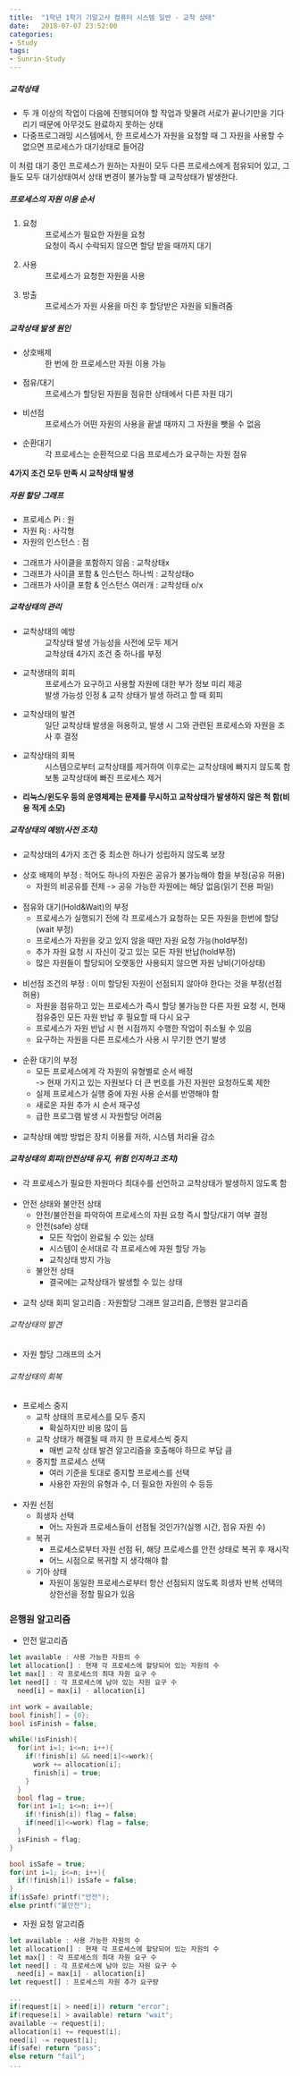 ```yaml
---
title:  "1학년 1학기 기말고사 컴퓨터 시스템 일반 - 교착 상태"
date:   2018-07-07 23:52:00
categories:
- Study
tags:
- Sunrin-Study
---
```


##### 교착상태
* 두 개 이상의 작업이 다음에 진행되어야 할 작업과 맞물려 서로가 끝나기만을 기다리기 때문에 아무것도 완료하지 못하는 상태
* 다중프로그래밍 시스템에서, 한 프로세스가 자원을 요청할 때 그 자원을 사용할 수 없으면 프로세스가 대기상태로 들어감<br>

이 처럼 대기 중인 프로세스가 원하는 자원이 모두 다른 프로세스에게 점유되어 있고, 그들도 모두 대기상태여서 상태 변경이 불가능할 때 교착상태가 발생한다.

##### 프로세스의 자원 이용 순서
<ol>
  <li>
    <dl>
      <dt>요청</dt>
      <dd>프로세스가 필요한 자원을 요청</dd>
      <dd>요청이 즉시 수락되지 않으면 할당 받을 때까지 대기</dd>
    </dl>
  </li>

  <li>
    <dl>
      <dt>사용</dt>
      <dd>프로세스가 요청한 자원을 사용</dd>
    </dl>
  </li>

  <li>
    <dl>
      <dt>방출</dt>
      <dd>프로세스가 자원 사용을 마친 후 할당받은 자원을 되돌려줌</dd>
    </dl>
  </li>
</ol>

##### 교착상태 발생 원인
<ul>

  <li>
    <dl>
      <dt>상호배제</dt>
      <dd>한 번에 한 프로세스만 자원 이용 가능</dd>
    </dl>
  </li>

  <li>
    <dl>
      <dt>점유/대기</dt>
      <dd>프로세스가 할당된 자원을 점유한 상태에서 다른 자원 대기</dd>
    </dl>
  </li>

  <li>
    <dl>
      <dt>비선점</dt>
      <dd>프로세스가 어떤 자원의 사용을 끝낼 때까지 그 자원을 뺏을 수 없음</dd>
    </dl>
  </li>

  <li>
    <dl>
      <dt>순환대기</dt>
      <dd>각 프로세스는 순환적으로 다음 프로세스가 요구하는 자원 점유</dd>
    </dl>
  </li>

</ul>

<b>4가지 조건 모두 만족 시 교착상태 발생</b>

##### 자원 할당 그래프
* 프로세스 Pi : 원
* 자원 Rj : 사각형
* 자원의 인스턴스 : 점
<br><br>
* 그래프가 사이클을 포함하지 않음 : 교착상태x
* 그래프가 사이클 포함 & 인스턴스 하나씩 : 교착상태o
* 그래프가 사이클 포함 & 인스턴스 여러개 : 교착상태 o/x

##### 교착상태의 관리
<ul>
  <li>
    <dl>
      <dt>교착상태의 예방</dt>
      <dd>교착상태 발생 가능성을 사전에 모두 제거</dd>
      <dd>교착상태 4가지 조건 중 하나를 부정</dd>
    </dl>
  </li>

  <li>
    <dl>
      <dt>교착생태의 회피</dt>
      <dd>프로세스가 요구하고 사용할 자원에 대한 부가 정보 미리 제공</dd>
      <dd>발생 가능성 인정 & 교착 상태가 발생 하려고 할 때 회피</dd>
    </dl>
  </li>

  <li>
    <dl>
      <dt>교착상태의 발견</dt>
      <dd>일단 교착상태 발생을 혀용하고, 발생 시 그와 관련된 프로세스와 자원을 조사 후 결정</dd>
    </dl>
  </li>

  <li>
    <dl>
      <dt>교착상태의 회복</dt>
      <dd>시스템으로부터 교착상태를 제거하여 이후로는 교착상태에 빠지지 않도록 함</dd>
      <dd>보통 교착상태에 빠진 프로세스 제거</dd>
    </dl>
  </li>

  <li> <b>리눅스/윈도우 등의 운영체제는 문제를 무시하고 교착상태가 발생하지 않은 척 함(비용 적게 소모)</b> </li>
</ul>

##### 교착상태의 예방(사전 조치)
* 교착상태의 4가지 조건 중 최소한 하나가 성립하지 않도록 보장<br><br>
* 상호 배제의 부정 : 적어도 하나의 자원은 공유가 불가능해야 함을 부정(공유 허용)
  * 자원의 비공유를 전제 -&gt; 공유 가능한 자원에는 해당 없음(읽기 전용 파일)<br><br>
* 점유와 대기(Hold&Wait)의 부정
  * 프로세스가 실행되기 전에 각 프로세스가 요청하는 모든 자원을 한번에 할당(wait 부정)
  * 프로세스가 자원을 갖고 있지 않을 때만 자원 요청 가능(hold부정)
  * 추가 자원 요청 시 자신이 갖고 있는 모든 자원 반납(hold부정)
  * 많은 자원들이 할당되어 오랫동안 사용되지 않으면 자원 낭비(기아상태)<br><br>
* 비선점 조건의 부정 : 이미 할당된 자원이 선점되지 않아야 한다는 것을 부정(선점 허용)
  * 자원을 점유하고 있는 프로세스가 즉시 할당 불가능한 다른 자원 요청 시, 현재 점유중인 모든 자원 반납 후 필요할 때 다시 요구
  * 프로세스가 자원 반납 시 현 시점까지 수행한 작업이 취소될 수 있음
  * 요구하는 자원을 다른 프로세스가 사용 시 무기한 연기 발생<br><br>
* 순환 대기의 부정
  * 모든 프로세스에게 각 자원의 유형별로 순서 배정<br>
    -&gt; 현재 가지고 있는 자원보다 더 큰 번호를 가진 자원만 요청하도록 제한
  * 실제 프로세스가 실행 중에 자원 사용 순서를 반영해야 함
  * 새로운 자원 추가 시 순서 재구성
  * 급한 프로그램 발생 시 자원할당 어려움<br><br>
* 교착상태 예방 방법은 장치 이용률 저하, 시스템 처리율 감소

##### 교착상태의 회피(안전상태 유지, 위험 인지하고 조치)
* 각 프로세스가 필요한 자원마다 최대수를 선언하고 교착상태가 발생하지 않도록 함<br><br>
* 안전 상태와 불안전 상태
  * 안전/불안전을 파악하여 프로세스의 자원 요청 즉시 할당/대기 여부 결정
  * 안전(safe) 상태
    * 모든 작업이 완료될 수 있는 상태
    * 시스템이 순서대로 각 프로세스에 자원 할당 가능
    * 교착상태 방지 가능
  * 불안전 상태
    * 결국에는 교착상태가 발생할 수 있는 상태<br><br>
* 교착 상태 회피 알고리즘 : 자원할당 그래프 알고리즘, 은행원 알고리즘

###### 교착상태의 발견
* 자원 할당 그래프의 소거

###### 교착상태의 회복
* 프로세스 중지
  * 교착 상태의 프로세스를 모두 중지
    * 확실하지만 비용 많이 듬
  * 교착 상태가 해결될 때 까지 한 프로세스씩 중지
    * 매번 교착 상태 발견 알고리즘을 호출해야 하므로 부담 큼
  * 중지할 프로세스 선택
    * 여러 기준을 토대로 중지할 프로세스를 선택
    * 사용한 자원의 유형과 수, 더 필요한 자원의 수 등등<br><br>
* 자원 선점
  * 희생자 선택
    * 어느 자원과 프로세스들이 선점될 것인가?(실행 시간, 점유 자원 수)
  * 복귀
    * 프로세스로부터 자원 선점 뒤, 해당 프로세스를 안전 상태로 복귀 후 재시작
    * 어느 시점으로 복귀할 지 생각해야 함
  * 기아 상태
    * 자원이 동일한 프로세스로부터 항산 선점되지 않도록 희생자 반복 선택의 상한선을 정할 필요가 있음

### 은행원 알고리즘
* 안전 알고리즘

```javascript
let available : 사용 가능한 자원의 수
let allocation[] : 현재 각 프로세스에 할당되어 있는 자원의 수
let max[] : 각 프로세스의 최대 자원 요구 수
let need[] : 각 프로세스에 남아 있는 자원 요구 수
  need[i] = max[i] - allocation[i]
```

```c
int work = available;
bool finish[] = {0};
bool isFinish = false;

while(!isFinish){
  for(int i=1; i<=n; i++){
    if(!finish[i] && need[i]<=work){
      work += allocation[i];
      finish[i] = true;
    }
  }
  bool flag = true;
  for(int i=1; i<=n; i++){
    if(!finish[i]) flag = false;
    if(need[i]<=work) flag = false;
  }
  isFinish = flag;
}

bool isSafe = true;
for(int i=1; i<=n; i++){
  if(!finish[i]) isSafe = false;
}
if(isSafe) printf("안전");
else printf("불안전");
```

* 자원 요청 알고리즘

```javascript
let available : 사용 가능한 자원의 수
let allocation[] : 현재 각 프로세스에 할당되어 있는 자원의 수
let max[] : 각 프로세스의 최대 자원 요구 수
let need[] : 각 프로세스에 남아 있는 자원 요구 수
  need[i] = max[i] - allocation[i]
let request[] : 프로세스의 자원 추가 요구량
```

```c
...
if(request[i] > need[i]) return "error";
if(requese[i] > available) return "wait";
available -= request[i];
allocation[i] += request[i];
need[i] -= request[i];
if(safe) return "pass";
else return "fail";
...
```
